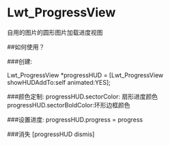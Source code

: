 # Lwt_ProgressView
自用的图片的圆形图片加载进度视图

##如何使用？

###创建:

Lwt_ProgressView *progressHUD = \[Lwt_ProgressView showHUDAddTo:self animated:YES];

###颜色定制:
progressHUD.sectorColor: 扇形进度颜色<br/>
progressHUD.sectorBoldColor:环形边框颜色<br/>

###设置进度:
progressHUD.progress = progress

###消失
\[progressHUD dismis]
